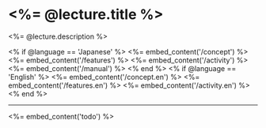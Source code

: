 # <%= @lecture.title %>

<%= @lecture.description %>
  
  
<% if @language == 'Japanese' %>
<%= embed_content('/concept') %>
<%= embed_content('/features') %>
<%= embed_content('/activity') %>
<%= embed_content('/manual') %>
<% end %>
<% if @language == 'English' %>
<%= embed_content('/concept.en') %>
<%= embed_content('/features.en') %>
<%= embed_content('/activity.en') %>
<% end %>

---

<%= embed_content('todo') %>
